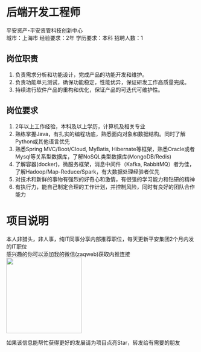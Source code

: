 # 后端开发工程师
平安资产-平安资管科技创新中心  
城市：上海市 经验要求：2年 学历要求：本科  招聘人数：1

## 岗位职责
1.	负责需求分析和功能设计，完成产品的功能开发和维护。   
2.	负责功能单元测试，确保功能稳定，性能优异，保证研发工作高质量完成。   
3.	持续进行软件产品的重构和优化，保证产品的可迭代可维护性。

## 岗位要求
1.	2年以上工作经验，本科及以上学历，计算机及相关专业   
2.	熟练掌握Java，有扎实的编程功底，熟悉面向对象和数据结构。同时了解Python或其他语言优先   
3.	熟悉Spring MVC/Boot/Cloud, MyBatis, Hibernate等框架，熟悉Oracle或者Mysql等关系型数据库，了解NoSQL类型数据库(MongoDB/Redis)   
4.	了解容器(docker)，微服务框架，消息中间件（Kafka, RabbitMQ）者为佳，了解Hadoop/Map-Reduce/Spark，有大数据处理经验者优先   
5.	对技术和新鲜的事物有强烈的好奇心和激情，有很强的学习能力和钻研的精神   
6.	有执行力，能自己制定合理的工作计划，并控制风险，同时有良好的团队合作能力

# 项目说明

本人非猎头，非人事，纯IT同事分享内部推荐职位，每天更新平安集团2个月内发的IT职位  
感兴趣的你可以添加我的微信(zaqweb)获取内推连接  
<img src="https://github.com/zaqweb/PA-IT-JOBS/blob/master/WechatICode.jpeg"  height="200" width="200">

如果该信息能帮忙获得更好的发展请为项目点亮Star，转发给有需要的朋友




